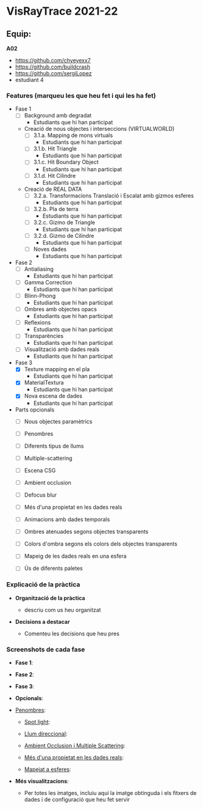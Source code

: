 # VisRayTrace 2021-22

## Equip:
**A02**
* https://github.com/chyeyexx7
* https://github.com/buildcrash
* https://github.com/sergiLopez
* estudiant 4

### Features (marqueu les que heu fet i qui les ha fet)
- Fase 1
    - [ ] Background amb degradat
      - Estudiants que hi han participat
   
    - Creació de nous objectes i interseccions (VIRTUALWORLD) 
        - [ ] 3.1.a. Mapping de mons virtuals
          - Estudiants que hi han participat
        - [ ] 3.1.b. Hit Triangle
          - Estudiants que hi han participat
        - [ ] 3.1.c. Hit Boundary Object
          - Estudiants que hi han participat
        - [ ] 3.1.d. Hit Cilindre
          - Estudiants que hi han participat
    - Creació de REAL DATA
        - [ ] 3.2.a. Transformacions Translació i Escalat amb gizmos esferes
          - Estudiants que hi han participat
        - [ ] 3.2.b. Pla de terra
          - Estudiants que hi han participat
        - [ ] 3.2.c. Gizmo de Triangle
          - Estudiants que hi han participat
        - [ ] 3.2.d. Gizmo de Cilindre
          - Estudiants que hi han participat
        - [ ] Noves dades
          - Estudiants que hi han participat
       

- Fase 2
    - [ ] Antialiasing
      - Estudiants que hi han participat
    - [ ] Gamma Correction
      - Estudiants que hi han participat
    - [ ] Blinn-Phong
      - Estudiants que hi han participat
    - [ ] Ombres amb objectes opacs
      - Estudiants que hi han participat
    - [ ] Reflexions
      - Estudiants que hi han participat
    - [ ] Transparències
      - Estudiants que hi han participat
    - [ ] Visualització amb dades reals
      - Estudiants que hi han participat
    
    
- Fase 3
  - [x] Texture mapping en el pla
    - Estudiants que hi han participat
  - [x] MaterialTextura
    - Estudiants que hi han participat
  - [x] Nova escena de dades
    - Estudiants que hi han participat
   
- Parts opcionals
  - [ ] Nous objectes paramètrics 
  - [ ] Penombres
   
  - [ ] Diferents tipus de llums 
    
  - [ ] Multiple-scattering 
   
  - [ ] Escena CSG 
  
  - [ ] Ambient occlusion
    
  - [ ] Defocus blur
   
  - [ ] Més d'una propietat en les dades reals
   
  - [ ] Animacions amb dades temporals
  
  - [ ] Ombres atenuades segons objectes transparents
  
  - [ ] Colors d'ombra segons els colors dels objectes transparents
  
  - [ ] Mapeig de les dades reals en una esfera
  
  - [ ] Ús de diferents paletes 
    
    
### Explicació de la pràctica    
  * **Organització de la pràctica**
    * descriu com us heu organitzat
  
  * **Decisions a destacar**
    * Comenteu les decisions que heu pres 
### Screenshots de cada fase
* **Fase 1**: 

* **Fase 2**: 


* **Fase 3**: 


* **Opcionals**:

* <ins>Penombres</ins>: 

   * <ins>Spot light</ins>: 
   
  * <ins>Llum direccional</ins>: 

  * <ins>Ambient Occlusion i Multiple Scattering</ins>:
     
   * <ins>Més d'una propietat en les dades reals</ins>: 
   

   * <ins>Mapejat a esferes</ins>: 

* **Més visualitzacions**:

   * Per totes les imatges, incluiu aqui la imatge obtinguda i els fitxers de dades i de configuració que heu fet servir
